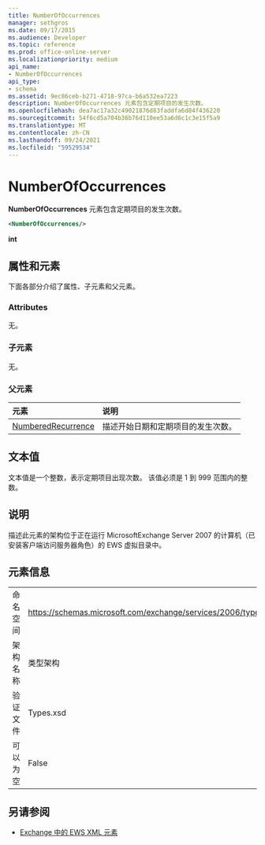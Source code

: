 ```yaml
---
title: NumberOfOccurrences
manager: sethgros
ms.date: 09/17/2015
ms.audience: Developer
ms.topic: reference
ms.prod: office-online-server
ms.localizationpriority: medium
api_name:
- NumberOfOccurrences
api_type:
- schema
ms.assetid: 9ec86ceb-b271-4718-97ca-b6a532ea7223
description: NumberOfOccurrences 元素包含定期项目的发生次数。
ms.openlocfilehash: dea7ac17a32c49021876d83faddfa6d84f436220
ms.sourcegitcommit: 54f6cd5a704b36b76d110ee53a6d6c1c3e15f5a9
ms.translationtype: MT
ms.contentlocale: zh-CN
ms.lasthandoff: 09/24/2021
ms.locfileid: "59529534"
---
```

# <a name="numberofoccurrences"></a>NumberOfOccurrences

**NumberOfOccurrences** 元素包含定期项目的发生次数。 
  
```xml
<NumberOfOccurrences/>
```

 **int**
## <a name="attributes-and-elements"></a>属性和元素

下面各部分介绍了属性、子元素和父元素。
  
### <a name="attributes"></a>Attributes

无。
  
### <a name="child-elements"></a>子元素

无。
  
### <a name="parent-elements"></a>父元素

|**元素**|**说明**|
|:-----|:-----|
|[NumberedRecurrence](numberedrecurrence.md) <br/> |描述开始日期和定期项目的发生次数。  <br/> |
   
## <a name="text-value"></a>文本值

文本值是一个整数，表示定期项目出现次数。 该值必须是 1 到 999 范围内的整数。
  
## <a name="remarks"></a>说明

描述此元素的架构位于正在运行 MicrosoftExchange Server 2007 的计算机（已安装客户端访问服务器角色）的 EWS 虚拟目录中。
  
## <a name="element-information"></a>元素信息

|||
|:-----|:-----|
|命名空间  <br/> |https://schemas.microsoft.com/exchange/services/2006/types  <br/> |
|架构名称  <br/> |类型架构  <br/> |
|验证文件  <br/> |Types.xsd  <br/> |
|可以为空  <br/> |False  <br/> |
   
## <a name="see-also"></a>另请参阅



- [Exchange 中的 EWS XML 元素](ews-xml-elements-in-exchange.md)

